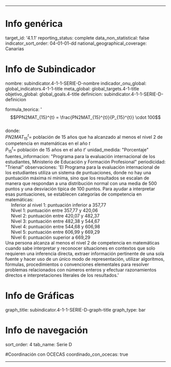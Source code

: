 ---

# Info genérica
target_id: '4.1.1'
reporting_status: complete
data_non_statistical: false
indicator_sort_order: 04-01-01-dd
national_geographical_coverage: Canarias

# Info de Subindicador
nombre: subindicator.4-1-1-SERIE-D-nombre
indicador_onu_global: global_indicators.4-1-1-title
meta_global: global_targets.4-1-title
objetivo_global: global_goals.4-title
definicion: subindicator.4-1-1-SERIE-D-definicion

formula_teorica: '$$PPN2MAT_{15}^{t} = \frac{PN2MAT_{15}^{t}}{P_{15}^{t}} \cdot 100$$ <br>
donde: <br>
$PN2MAT_{15}^{t} =$ población de 15 años que ha alcanzado al menos el nivel 2 de competencia en matemáticas en el año $t$ <br>
$P_{15}^{t} =$ población de 15 años en el año $t$'
unidad_medida: "Porcentaje"
fuentes_informacion: "Programa para la evaluación internacional de los estudiantes, Ministerio de Educación y Formación Profesional"
periodicidad: "Trienal"
observaciones: 'El Programa para la evaluación internacional de los estudiantes utiliza un sistema de puntuaciones, donde no hay una puntuación máxima ni mínima, sino que los resultados se escalan de manera que respondan a una distribución normal con una media de 500 puntos y una desviación típica de 100 puntos. Para ayudar a interpretar esas puntuaciones, se establecen categorías de competencia en matemáticas: <br>
&emsp; Inferior al nivel 1: puntuación inferior a 357,77 <br>
&emsp; Nivel 1: puntuación entre 357,77 y 420,06 <br>
&emsp; Nivel 2: puntuación entre 420,07 y 482,37 <br>
&emsp; Nivel 3: puntuación entre 482,38 y 544,67 <br>
&emsp; Nivel 4: puntuación entre 544,68 y 606,98 <br>
&emsp; Nivel 5: puntuación entre 606,99 y 669,29 <br>
&emsp; Nivel 6: puntuación superior a 669,29 <br>
Una persona alcanza al menos el nivel 2 de competencia en matemáticas cuando sabe interpretar y reconocer situaciones en contextos que solo requieren una inferencia directa, extraer información pertinente de una sola fuente y hacer uso de un único modo de representación, utilizar algoritmos, fórmulas, procedimientos o convenciones elementales para resolver problemas relacionados con números enteros y efectuar razonamientos directos e interpretaciones literales de los resultados.'

# Info de Gráficas
graph_title: subindicator.4-1-1-SERIE-D-graph-title
graph_type: bar

# Info de navegación
sort_order: 4
tab_name: Serie D

#Coordinación con OCECAS
coordinado_con_ocecas: true

---